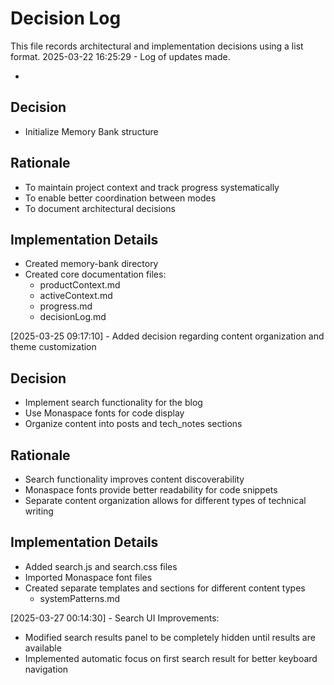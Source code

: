 # Decision Log

This file records architectural and implementation decisions using a list format.
2025-03-22 16:25:29 - Log of updates made.

*

## Decision

* Initialize Memory Bank structure

## Rationale

* To maintain project context and track progress systematically
* To enable better coordination between modes
* To document architectural decisions

## Implementation Details

* Created memory-bank directory
* Created core documentation files:
  - productContext.md
  - activeContext.md
  - progress.md
  - decisionLog.md

[2025-03-25 09:17:10] - Added decision regarding content organization and theme customization

## Decision

* Implement search functionality for the blog
* Use Monaspace fonts for code display
* Organize content into posts and tech_notes sections

## Rationale

* Search functionality improves content discoverability
* Monaspace fonts provide better readability for code snippets
* Separate content organization allows for different types of technical writing

## Implementation Details

* Added search.js and search.css files
* Imported Monaspace font files
* Created separate templates and sections for different content types
  - systemPatterns.md

[2025-03-27 00:14:30] - Search UI Improvements:
- Modified search results panel to be completely hidden until results are available
- Implemented automatic focus on first search result for better keyboard navigation
